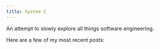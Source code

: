 ```yaml
---
title: System 2
---
```

An attempt to slowly explore all things software engineering.

Here are a few of my most recent posts:

